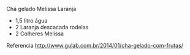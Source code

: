 Chá gelado Melissa Laranja

- 1,5 litro água
- 2 Laranja descacada rodelas
- 2 Colheres Melissa


Referencia
http://www.gulab.com.br/2014/01/cha-gelado-com-frutas/
